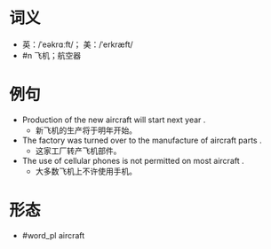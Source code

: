 # 词义
- 英：/ˈeəkrɑːft/； 美：/ˈerkræft/
- #n 飞机；航空器
# 例句
- Production of the new aircraft will start next year .
	- 新飞机的生产将于明年开始。
- The factory was turned over to the manufacture of aircraft parts .
	- 这家工厂转产飞机部件。
- The use of cellular phones is not permitted on most aircraft .
	- 大多数飞机上不许使用手机。
# 形态
- #word_pl aircraft
